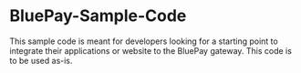 # BluePay-Sample-Code

This sample code is meant for developers looking for a starting point to integrate their applications or website to the BluePay gateway.
This code is to be used as-is.
